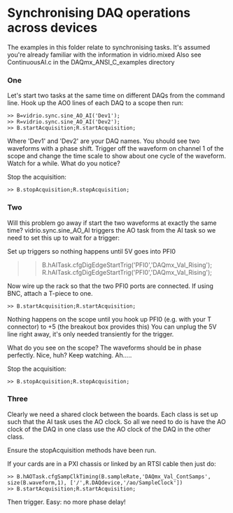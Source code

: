 # Synchronising DAQ operations across devices

The examples in this folder relate to synchronising tasks. 
It's assumed you're already familiar with the information in vidrio.mixed
Also see ContinuousAI.c in the DAQmx_ANSI_C_examples directory

### One
Let's start two tasks at the same time on different DAQs from the command line.
Hook up the AO0 lines of each DAQ to a scope then run:

```
>> B=vidrio.sync.sine_AO_AI('Dev1');
>> R=vidrio.sync.sine_AO_AI('Dev2');
>> B.startAcquisition;R.startAcquisition;
```

Where 'Dev1' and 'Dev2' are your DAQ names.
You should see two waveforms with a phase shift. 
Trigger off the waveform on channel 1 of the scope and change the time scale to show about one cycle of the waveform. 
Watch for a while. What do you notice?

Stop the acquisition:
```
>> B.stopAcquisition;R.stopAcquisition;
```

### Two
Will this problem go away if start the two waveforms at exactly the same time?
vidrio.sync.sine_AO_AI triggers the AO task from the AI task so we need to set this up to wait for a trigger:

Set up triggers so nothing happens until 5V goes into PFI0
>> B.hAITask.cfgDigEdgeStartTrig('PFI0','DAQmx_Val_Rising'); R.hAITask.cfgDigEdgeStartTrig('PFI0','DAQmx_Val_Rising');

Now wire up the rack so that the two PFI0 ports are connected. If using BNC, attach a T-piece to one.

```
>> B.startAcquisition;R.startAcquisition;
```

Nothing happens on the scope until you hook up PFI0 (e.g. with your T connector) to +5 (the breakout box provides this)
You can unplug the 5V line right away, it's only needed transiently for the trigger. 

What do you see on the scope? The waveforms should be in phase perfectly. Nice, huh?
Keep watching. Ah.....

Stop the acquisition:
```
>> B.stopAcquisition;R.stopAcquisition;
```

### Three
Clearly we need a shared clock between the boards.
Each class is set up such that the AI task uses the AO clock. 
So all we need to do is have the AO clock of the DAQ in one class use the AO clock of the DAQ in the other class.

Ensure the stopAcquisition methods have been run.

If your cards are in a PXI chassis or linked by an RTSI cable then just do:

```
>> B.hAOTask.cfgSampClkTiming(B.sampleRate,'DAQmx_Val_ContSamps', size(B.waveform,1), ['/',R.DAQdevice,'/ao/SampleClock'])
>> B.startAcquisition;R.startAcquisition;
```

Then trigger. 
Easy: no more phase delay!
